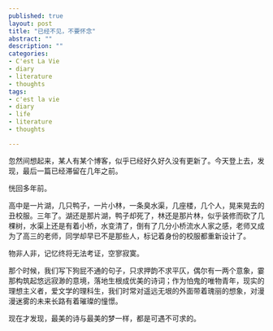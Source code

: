 ```yaml
---
published: true
layout: post
title: "已经不见，不要怀念"
abstract: ""
description: ""
categories:
- C'est La Vie
- diary
- literature
- thoughts
tags:
- c'est la vie
- diary
- life
- literature
- thoughts

---
```


忽然间想起来，某人有某个博客，似乎已经好久好久没有更新了。今天登上去，发现，最后一篇已经滞留在几年之前。

恍回多年前。

高中是一片湖，几只鸭子，一片小林，一条臭水渠，几座楼，几个人，晃来晃去的丑校服。三年了。湖还是那片湖，鸭子却死了，林还是那片林，似乎装修而砍了几棵树，水渠上还是有着小桥，水变清了，倒有了几分小桥流水人家之感，老师又成为了高三的老师，同学却早已不是那些人，标记着身份的校服都重新设计了。

物非人非，记忆终将无法考证，空寥寂寞。

那个时候，我们写下狗屁不通的句子，只求押韵不求平仄，偶尔有一两个意象，霎那构筑起悠远寂渺的意境，落地生根成优美的诗词；作为怕鬼的唯物青年，现实的理想主义者，爱文学的理科生，我们时常对遥远无垠的外面带着瑰丽的想象，对漫漫迷雾的未来长路有着璀璨的憧憬。

现在才发现，最美的诗与最美的梦一样，都是可遇不可求的。